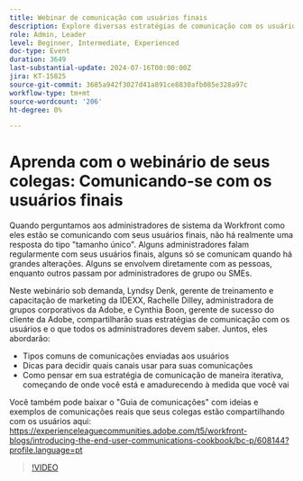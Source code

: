 ```yaml
---
title: Webinar de comunicação com usuários finais
description: Explore diversas estratégias de comunicação com os usuários do Workfront em nosso webinário sob demanda. Aprenda com especialistas da IDEXX, Adobe e Adobe Workfront sobre canais e tipos de comunicações eficazes, e evolua sua estratégia iterativamente.
role: Admin, Leader
level: Beginner, Intermediate, Experienced
doc-type: Event
duration: 3649
last-substantial-update: 2024-07-16T00:00:00Z
jira: KT-15825
source-git-commit: 3685a942f3027d41a891ce8830afb085e328a97c
workflow-type: tm+mt
source-wordcount: '206'
ht-degree: 0%

---
```



# Aprenda com o webinário de seus colegas: Comunicando-se com os usuários finais

Quando perguntamos aos administradores de sistema da Workfront como eles estão se comunicando com seus usuários finais, não há realmente uma resposta do tipo &quot;tamanho único&quot;. Alguns administradores falam regularmente com seus usuários finais, alguns só se comunicam quando há grandes alterações. Alguns se envolvem diretamente com as pessoas, enquanto outros passam por administradores de grupo ou SMEs.

Neste webinário sob demanda, Lyndsy Denk, gerente de treinamento e capacitação de marketing da IDEXX, Rachelle Dilley, administradora de grupos corporativos da Adobe, e Cynthia Boon, gerente de sucesso do cliente da Adobe, compartilharão suas estratégias de comunicação com os usuários e o que todos os administradores devem saber. Juntos, eles abordarão:

* Tipos comuns de comunicações enviadas aos usuários
* Dicas para decidir quais canais usar para suas comunicações
* Como pensar em sua estratégia de comunicação de maneira iterativa, começando de onde você está e amadurecendo à medida que você vai

Você também pode baixar o &quot;Guia de comunicações&quot; com ideias e exemplos de comunicações reais que seus colegas estão compartilhando com os usuários aqui: https://experienceleaguecommunities.adobe.com/t5/workfront-blogs/introducing-the-end-user-communications-cookbook/bc-p/608144?profile.language=pt

>[!VIDEO](https://video.tv.adobe.com/v/3431019/?learn=on)
